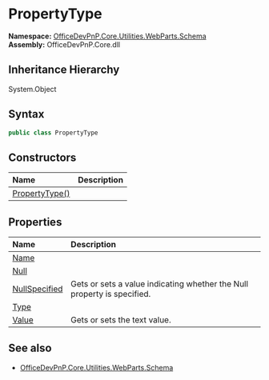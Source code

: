# PropertyType
  

**Namespace:** [OfficeDevPnP.Core.Utilities.WebParts.Schema](OfficeDevPnP.Core.Utilities.WebParts.Schema.md)  
**Assembly:** OfficeDevPnP.Core.dll  
## Inheritance Hierarchy
System.Object  


## Syntax
```C#
public class PropertyType
```
## Constructors
|**Name**|**Description**|
|:-----|:-----|
| [PropertyType()](OfficeDevPnP.Core.Utilities.WebParts.Schema.PropertyType.ctor1.md) | 
## Properties
|**Name**|**Description**|
|:-----|:-----|
| [Name](OfficeDevPnP.Core.Utilities.WebParts.Schema.PropertyType.Name.md) | 
| [Null](OfficeDevPnP.Core.Utilities.WebParts.Schema.PropertyType.Null.md) | 
| [NullSpecified](OfficeDevPnP.Core.Utilities.WebParts.Schema.PropertyType.NullSpecified.md) |  <para xml:lang="en">Gets or sets a value indicating whether the Null property is specified.</para> 
| [Type](OfficeDevPnP.Core.Utilities.WebParts.Schema.PropertyType.Type.md) | 
| [Value](OfficeDevPnP.Core.Utilities.WebParts.Schema.PropertyType.Value.md) |  <para xml:lang="en">Gets or sets the text value.</para> 
## See also
- [OfficeDevPnP.Core.Utilities.WebParts.Schema](OfficeDevPnP.Core.Utilities.WebParts.Schema.md)
